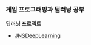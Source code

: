 <!--
**0201jin/0201jin** is a ✨ _special_ ✨ repository because its `README.md` (this file) appears on your GitHub profile.

Here are some ideas to get you started:

- 🔭 I’m currently working on ...
- 🌱 I’m currently learning ...
- 👯 I’m looking to collaborate on ...
- 🤔 I’m looking for help with ...
- 💬 Ask me about ...
- 📫 How to reach me: ...
- 😄 Pronouns: ...
- ⚡ Fun fact: ...
-->

### 게임 프로그래밍과 딥러닝 공부

**딥러닝 프로젝트**
  - [JNSDeepLearning](https://github.com/0201jin/JNSDeepLearning)
